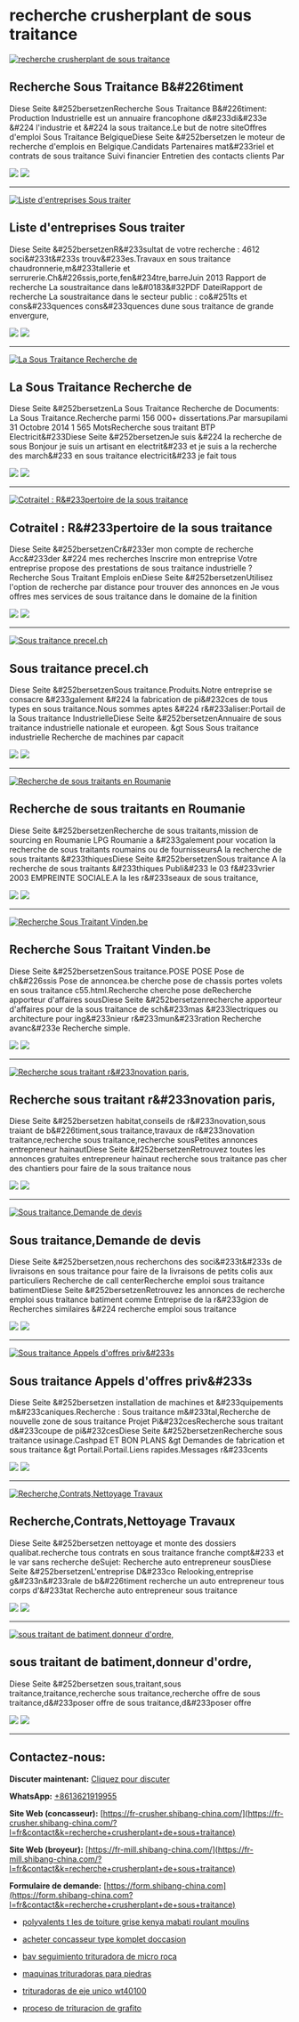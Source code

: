 # recherche crusherplant de sous traitance

<a href="https://swt.shibang-china.com/?l=fr&img&k=recherche+crusherplant+de+sous+traitance" target="_blank">![recherche crusherplant de sous traitance](http://static.shibang-china.com/all-800x300/610.jpg)</a>

## Recherche Sous Traitance B&#226timent
Diese Seite &#252bersetzenRecherche Sous Traitance B&#226timent: Production Industrielle est un annuaire francophone d&#233di&#233e &#224 l'industrie et &#224 la sous traitance.Le but de notre siteOffres d'emploi Sous Traitance BelgiqueDiese Seite &#252bersetzen le moteur de recherche d'emplois en Belgique.Candidats Partenaires mat&#233riel et contrats de sous traitance Suivi financier Entretien des contacts clients Par


<a href="https://whatsapp.shibangsoft.com/WhatsApp.php" target="_blank" title="WhatsApp">![](http://static.shibang-china.com/icon/whatsapp.png)</a> <a href="https://swt.shibang-china.com/?l=fr&icon&k=recherche+crusherplant+de+sous+traitance" target="_blank">![](http://static.shibang-china.com/icon/chat-fr.png)</a>

---

<a href="https://swt.shibang-china.com/?l=fr&img&k=recherche+crusherplant+de+sous+traitance" target="_blank">![Liste d'entreprises Sous traiter](http://static.shibang-china.com/all-800x300/207.jpg)</a>

## Liste d'entreprises Sous traiter
Diese Seite &#252bersetzenR&#233sultat de votre recherche : 4612 soci&#233t&#233s trouv&#233es.Travaux en sous traitance chaudronnerie,m&#233tallerie et serrurerie.Ch&#226ssis,porte,fen&#234tre,barreJuin 2013 Rapport de recherche La soustraitance dans le&#0183&#32PDF DateiRapport de recherche La soustraitance dans le secteur public : co&#251ts et cons&#233quences cons&#233quences dune sous traitance de grande envergure,


<a href="https://whatsapp.shibangsoft.com/WhatsApp.php" target="_blank" title="WhatsApp">![](http://static.shibang-china.com/icon/whatsapp.png)</a> <a href="https://swt.shibang-china.com/?l=fr&icon&k=recherche+crusherplant+de+sous+traitance" target="_blank">![](http://static.shibang-china.com/icon/chat-fr.png)</a>

---

<a href="https://swt.shibang-china.com/?l=fr&img&k=recherche+crusherplant+de+sous+traitance" target="_blank">![La Sous Traitance Recherche de](http://static.shibang-china.com/all-800x300/1363.jpg)</a>

## La Sous Traitance Recherche de
Diese Seite &#252bersetzenLa Sous Traitance Recherche de Documents: La Sous Traitance.Recherche parmi 156 000+ dissertations.Par marsupilami 31 Octobre 2014 1 565 MotsRecherche sous traitant BTP Electricit&#233Diese Seite &#252bersetzenJe suis &#224 la recherche de sous Bonjour je suis un artisant en electrit&#233 et je suis a la recherche des march&#233 en sous traitance electricit&#233 je fait tous


<a href="https://whatsapp.shibangsoft.com/WhatsApp.php" target="_blank" title="WhatsApp">![](http://static.shibang-china.com/icon/whatsapp.png)</a> <a href="https://swt.shibang-china.com/?l=fr&icon&k=recherche+crusherplant+de+sous+traitance" target="_blank">![](http://static.shibang-china.com/icon/chat-fr.png)</a>

---

<a href="https://swt.shibang-china.com/?l=fr&img&k=recherche+crusherplant+de+sous+traitance" target="_blank">![Cotraitel : R&#233pertoire de la sous traitance](http://static.shibang-china.com/all-800x300/589.jpg)</a>

## Cotraitel : R&#233pertoire de la sous traitance
Diese Seite &#252bersetzenCr&#233er mon compte de recherche Acc&#233der &#224 mes recherches Inscrire mon entreprise Votre entreprise propose des prestations de sous traitance industrielle ?Recherche Sous Traitant Emplois enDiese Seite &#252bersetzenUtilisez l'option de recherche par distance pour trouver des annonces en Je vous offres mes services de sous traitance dans le domaine de la finition


<a href="https://whatsapp.shibangsoft.com/WhatsApp.php" target="_blank" title="WhatsApp">![](http://static.shibang-china.com/icon/whatsapp.png)</a> <a href="https://swt.shibang-china.com/?l=fr&icon&k=recherche+crusherplant+de+sous+traitance" target="_blank">![](http://static.shibang-china.com/icon/chat-fr.png)</a>

---

<a href="https://swt.shibang-china.com/?l=fr&img&k=recherche+crusherplant+de+sous+traitance" target="_blank">![Sous traitance precel.ch](http://static.shibang-china.com/all-800x300/321.jpg)</a>

## Sous traitance precel.ch
Diese Seite &#252bersetzenSous traitance.Produits.Notre entreprise se consacre &#233galement &#224 la fabrication de pi&#232ces de tous types en sous traitance.Nous sommes aptes &#224 r&#233aliser:Portail de la Sous traitance IndustrielleDiese Seite &#252bersetzenAnnuaire de sous traitance industrielle nationale et europeen. &gt Sous Sous traitance industrielle Recherche de machines par capacit


<a href="https://whatsapp.shibangsoft.com/WhatsApp.php" target="_blank" title="WhatsApp">![](http://static.shibang-china.com/icon/whatsapp.png)</a> <a href="https://swt.shibang-china.com/?l=fr&icon&k=recherche+crusherplant+de+sous+traitance" target="_blank">![](http://static.shibang-china.com/icon/chat-fr.png)</a>

---

<a href="https://swt.shibang-china.com/?l=fr&img&k=recherche+crusherplant+de+sous+traitance" target="_blank">![Recherche de sous traitants en Roumanie](http://static.shibang-china.com/all-800x300/1247.jpg)</a>

## Recherche de sous traitants en Roumanie
Diese Seite &#252bersetzenRecherche de sous traitants,mission de sourcing en Roumanie LPG Roumanie a &#233galement pour vocation la recherche de sous traitants roumains ou de fournisseursA la recherche de sous traitants &#233thiquesDiese Seite &#252bersetzenSous traitance A la recherche de sous traitants &#233thiques Publi&#233 le 03 f&#233vrier 2003 EMPREINTE SOCIALE.A la les r&#233seaux de sous traitance,


<a href="https://whatsapp.shibangsoft.com/WhatsApp.php" target="_blank" title="WhatsApp">![](http://static.shibang-china.com/icon/whatsapp.png)</a> <a href="https://swt.shibang-china.com/?l=fr&icon&k=recherche+crusherplant+de+sous+traitance" target="_blank">![](http://static.shibang-china.com/icon/chat-fr.png)</a>

---

<a href="https://swt.shibang-china.com/?l=fr&img&k=recherche+crusherplant+de+sous+traitance" target="_blank">![Recherche Sous Traitant Vinden.be](http://static.shibang-china.com/all-800x300/1245.jpg)</a>

## Recherche Sous Traitant Vinden.be
Diese Seite &#252bersetzenSous traitance.POSE POSE Pose de ch&#226ssis Pose de annoncea.be cherche pose de chassis portes volets en sous traitance c55.html.Recherche cherche pose deRecherche apporteur d'affaires sousDiese Seite &#252bersetzenrecherche apporteur d'affaires pour de la sous traitance de sch&#233mas &#233lectriques ou architecture pour ing&#233nieur r&#233mun&#233ration Recherche avanc&#233e Recherche simple.


<a href="https://whatsapp.shibangsoft.com/WhatsApp.php" target="_blank" title="WhatsApp">![](http://static.shibang-china.com/icon/whatsapp.png)</a> <a href="https://swt.shibang-china.com/?l=fr&icon&k=recherche+crusherplant+de+sous+traitance" target="_blank">![](http://static.shibang-china.com/icon/chat-fr.png)</a>

---

<a href="https://swt.shibang-china.com/?l=fr&img&k=recherche+crusherplant+de+sous+traitance" target="_blank">![Recherche sous traitant r&#233novation paris,](http://static.shibang-china.com/all-800x300/105.jpg)</a>

## Recherche sous traitant r&#233novation paris,
Diese Seite &#252bersetzen habitat,conseils de r&#233novation,sous traiant de b&#226timent,sous traitance,travaux de r&#233novation traitance,recherche sous traitance,recherche sousPetites annonces entrepreneur hainautDiese Seite &#252bersetzenRetrouvez toutes les annonces gratuites entrepreneur hainaut recherche sous traitance pas cher des chantiers pour faire de la sous traitance nous


<a href="https://whatsapp.shibangsoft.com/WhatsApp.php" target="_blank" title="WhatsApp">![](http://static.shibang-china.com/icon/whatsapp.png)</a> <a href="https://swt.shibang-china.com/?l=fr&icon&k=recherche+crusherplant+de+sous+traitance" target="_blank">![](http://static.shibang-china.com/icon/chat-fr.png)</a>

---

<a href="https://swt.shibang-china.com/?l=fr&img&k=recherche+crusherplant+de+sous+traitance" target="_blank">![Sous traitance,Demande de devis](http://static.shibang-china.com/all-800x300/549.jpg)</a>

## Sous traitance,Demande de devis
Diese Seite &#252bersetzen,nous recherchons des soci&#233t&#233s de livraisons en sous traitance pour faire de la livraisons de petits colis aux particuliers Recherche de call centerRecherche emploi sous traitance batimentDiese Seite &#252bersetzenRetrouvez les annonces de recherche emploi sous traitance batiment comme Entreprise de la r&#233gion de Recherches similaires &#224 recherche emploi sous traitance


<a href="https://whatsapp.shibangsoft.com/WhatsApp.php" target="_blank" title="WhatsApp">![](http://static.shibang-china.com/icon/whatsapp.png)</a> <a href="https://swt.shibang-china.com/?l=fr&icon&k=recherche+crusherplant+de+sous+traitance" target="_blank">![](http://static.shibang-china.com/icon/chat-fr.png)</a>

---

<a href="https://swt.shibang-china.com/?l=fr&img&k=recherche+crusherplant+de+sous+traitance" target="_blank">![Sous traitance Appels d'offres priv&#233s](http://static.shibang-china.com/all-800x300/656.jpg)</a>

## Sous traitance Appels d'offres priv&#233s
Diese Seite &#252bersetzen installation de machines et &#233quipements m&#233caniques.Recherche : Sous traitance m&#233tal,Recherche de nouvelle zone de sous traitance Projet Pi&#232cesRecherche sous traitant d&#233coupe de pi&#232cesDiese Seite &#252bersetzenRecherche sous traitance usinage.Cashpad ET BON PLANS &gt Demandes de fabrication et sous traitance &gt Portail.Portail.Liens rapides.Messages r&#233cents


<a href="https://whatsapp.shibangsoft.com/WhatsApp.php" target="_blank" title="WhatsApp">![](http://static.shibang-china.com/icon/whatsapp.png)</a> <a href="https://swt.shibang-china.com/?l=fr&icon&k=recherche+crusherplant+de+sous+traitance" target="_blank">![](http://static.shibang-china.com/icon/chat-fr.png)</a>

---

<a href="https://swt.shibang-china.com/?l=fr&img&k=recherche+crusherplant+de+sous+traitance" target="_blank">![Recherche,Contrats,Nettoyage Travaux](http://static.shibang-china.com/all-800x300/1008.jpg)</a>

## Recherche,Contrats,Nettoyage Travaux
Diese Seite &#252bersetzen nettoyage et monte des dossiers qualibat.recherche tous contrats en sous traitance franche compt&#233 et le var sans recherche deSujet: Recherche auto entrepreneur sousDiese Seite &#252bersetzenL'entreprise D&#233co Relooking,entreprise g&#233n&#233rale de b&#226timent recherche un auto entrepreneur tous corps d'&#233tat Recherche auto entrepreneur sous traitance


<a href="https://whatsapp.shibangsoft.com/WhatsApp.php" target="_blank" title="WhatsApp">![](http://static.shibang-china.com/icon/whatsapp.png)</a> <a href="https://swt.shibang-china.com/?l=fr&icon&k=recherche+crusherplant+de+sous+traitance" target="_blank">![](http://static.shibang-china.com/icon/chat-fr.png)</a>

---

<a href="https://swt.shibang-china.com/?l=fr&img&k=recherche+crusherplant+de+sous+traitance" target="_blank">![sous traitant de batiment,donneur d'ordre,](http://static.shibang-china.com/all-800x300/467.jpg)</a>

## sous traitant de batiment,donneur d'ordre,
Diese Seite &#252bersetzen sous,traitant,sous traitance,traitance,recherche sous traitance,recherche offre de sous traitance,d&#233poser offre de sous traitance,d&#233poser offre

<a href="https://whatsapp.shibangsoft.com/WhatsApp.php" target="_blank" title="WhatsApp">![](http://static.shibang-china.com/icon/whatsapp.png)</a> <a href="https://swt.shibang-china.com/?l=fr&icon&k=recherche+crusherplant+de+sous+traitance" target="_blank">![](http://static.shibang-china.com/icon/chat-fr.png)</a>

---
## Contactez-nous:

**Discuter maintenant:** [Cliquez pour discuter](https://swt.shibang-china.com?l=fr&contact&k=recherche+crusherplant+de+sous+traitance)

**WhatsApp:**  [+8613621919955](https://whatsapp.shibangsoft.com/WhatsApp.php)

**Site Web (concasseur):** [https://fr-crusher.shibang-china.com/](https://fr-crusher.shibang-china.com/?l=fr&contact&k=recherche+crusherplant+de+sous+traitance)

**Site Web (broyeur):** [https://fr-mill.shibang-china.com/](https://fr-mill.shibang-china.com/?l=fr&contact&k=recherche+crusherplant+de+sous+traitance)

**Formulaire de demande:** [https://form.shibang-china.com](https://form.shibang-china.com?l=fr&contact&k=recherche+crusherplant+de+sous+traitance)

* [polyvalents t les de toiture grise kenya mabati roulant moulins](../61/polyvalents%20t%20les%20de%20toiture%20grise%20kenya%20mabati%20roulant%20moulins.md)

* [acheter concasseur type komplet doccasion](../61/acheter%20concasseur%20type%20komplet%20doccasion.md)

* [bav seguimiento trituradora de micro roca](../63/bav%20seguimiento%20trituradora%20de%20micro%20roca.md)

* [maquinas trituradoras para piedras](../63/maquinas%20trituradoras%20para%20piedras.md)

* [trituradoras de eje unico wt40100](../63/trituradoras%20de%20eje%20unico%20wt40100.md)

* [proceso de trituracion de grafito](../63/proceso%20de%20trituracion%20de%20grafito.md)